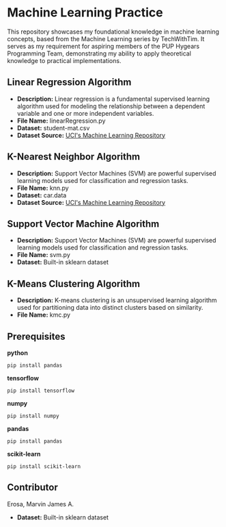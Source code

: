 # Machine Learning Practice
This repository showcases my foundational knowledge in machine learning concepts, based from the Machine Learning series by TechWithTim. It serves as my requirement for aspiring members of the PUP Hygears Programming Team, demonstrating my ability to apply theoretical knowledge to practical implementations.

## Linear Regression Algorithm
- **Description:** Linear regression is a fundamental supervised learning algorithm used for modeling the relationship between a dependent variable and one or more independent variables.
- **File Name:** linearRegression.py
- **Dataset:** student-mat.csv
- **Dataset Source:** [UCI's Machine Learning Repository](https://archive.ics.uci.edu/ml/datasets/Student+Performance)

## K-Nearest Neighbor Algorithm 
- **Description:** Support Vector Machines (SVM) are powerful supervised learning models used for classification and regression tasks.
- **File Name:** knn.py
- **Dataset:** car.data
- **Dataset Source:** [UCI's Machine Learning Repository](https://archive.ics.uci.edu/ml/datasets/car+evaluation)

## Support Vector Machine Algorithm  
- **Description:** Support Vector Machines (SVM) are powerful supervised learning models used for classification and regression tasks. 
- **File Name:** svm.py
- **Dataset:** Built-in sklearn dataset

## K-Means Clustering Algorithm  
- **Description:** K-means clustering is an unsupervised learning algorithm used for partitioning data into distinct clusters based on similarity. 
- **File Name:** kmc.py

## Prerequisites
**python**
```
pip install pandas
```
**tensorflow**
```
pip install tensorflow
```
**numpy**
```
pip install numpy
```
**pandas**
```
pip install pandas
```
**scikit-learn**
```
pip install scikit-learn
```
## Contributor
Erosa, Marvin James A.
- **Dataset:** Built-in sklearn dataset

